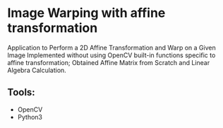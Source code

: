 # Image Warping with affine transformation
Application to Perform a 2D Affine Transformation and Warp on a Given Image
Implemented without using OpenCV built-in functions specific to affine transformation;
Obtained Affine Matrix from Scratch and Linear Algebra Calculation.

## Tools:
- OpenCV
- Python3
